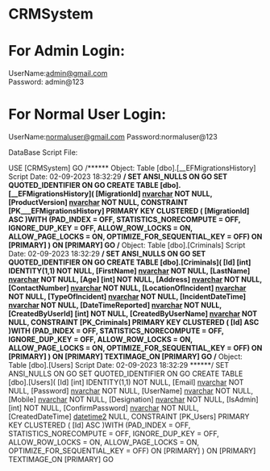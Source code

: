 # CRMSystem

# For Admin Login:
UserName:admin@gmail.com  
Password: admin@123

# For Normal User Login:
UserName:normaluser@gmail.com
Password:normaluser@123



DataBase Script File:


USE [CRMSystem]
GO
/****** Object:  Table [dbo].[__EFMigrationsHistory]    Script Date: 02-09-2023 18:32:29 ******/
SET ANSI_NULLS ON
GO
SET QUOTED_IDENTIFIER ON
GO
CREATE TABLE [dbo].[__EFMigrationsHistory](
	[MigrationId] [nvarchar](150) NOT NULL,
	[ProductVersion] [nvarchar](32) NOT NULL,
 CONSTRAINT [PK___EFMigrationsHistory] PRIMARY KEY CLUSTERED 
(
	[MigrationId] ASC
)WITH (PAD_INDEX = OFF, STATISTICS_NORECOMPUTE = OFF, IGNORE_DUP_KEY = OFF, ALLOW_ROW_LOCKS = ON, ALLOW_PAGE_LOCKS = ON, OPTIMIZE_FOR_SEQUENTIAL_KEY = OFF) ON [PRIMARY]
) ON [PRIMARY]
GO
/****** Object:  Table [dbo].[Criminals]    Script Date: 02-09-2023 18:32:29 ******/
SET ANSI_NULLS ON
GO
SET QUOTED_IDENTIFIER ON
GO
CREATE TABLE [dbo].[Criminals](
	[Id] [int] IDENTITY(1,1) NOT NULL,
	[FirstName] [nvarchar](max) NOT NULL,
	[LastName] [nvarchar](max) NOT NULL,
	[Age] [int] NOT NULL,
	[Address] [nvarchar](max) NOT NULL,
	[ContactNumber] [nvarchar](max) NOT NULL,
	[LocationOfIncident] [nvarchar](max) NOT NULL,
	[TypeOfIncident] [nvarchar](max) NOT NULL,
	[IncidentDateTime] [nvarchar](max) NOT NULL,
	[DateTimeReported] [nvarchar](max) NOT NULL,
	[CreatedByUserId] [int] NOT NULL,
	[CreatedByUserName] [nvarchar](max) NOT NULL,
 CONSTRAINT [PK_Criminals] PRIMARY KEY CLUSTERED 
(
	[Id] ASC
)WITH (PAD_INDEX = OFF, STATISTICS_NORECOMPUTE = OFF, IGNORE_DUP_KEY = OFF, ALLOW_ROW_LOCKS = ON, ALLOW_PAGE_LOCKS = ON, OPTIMIZE_FOR_SEQUENTIAL_KEY = OFF) ON [PRIMARY]
) ON [PRIMARY] TEXTIMAGE_ON [PRIMARY]
GO
/****** Object:  Table [dbo].[Users]    Script Date: 02-09-2023 18:32:29 ******/
SET ANSI_NULLS ON
GO
SET QUOTED_IDENTIFIER ON
GO
CREATE TABLE [dbo].[Users](
	[Id] [int] IDENTITY(1,1) NOT NULL,
	[Email] [nvarchar](max) NOT NULL,
	[Password] [nvarchar](max) NOT NULL,
	[UserName] [nvarchar](max) NOT NULL,
	[Mobile] [nvarchar](max) NOT NULL,
	[Designation] [nvarchar](max) NOT NULL,
	[IsAdmin] [int] NOT NULL,
	[ConfirmPassword] [nvarchar](max) NOT NULL,
	[CreatedDateTime] [datetime2](7) NULL,
 CONSTRAINT [PK_Users] PRIMARY KEY CLUSTERED 
(
	[Id] ASC
)WITH (PAD_INDEX = OFF, STATISTICS_NORECOMPUTE = OFF, IGNORE_DUP_KEY = OFF, ALLOW_ROW_LOCKS = ON, ALLOW_PAGE_LOCKS = ON, OPTIMIZE_FOR_SEQUENTIAL_KEY = OFF) ON [PRIMARY]
) ON [PRIMARY] TEXTIMAGE_ON [PRIMARY]
GO
